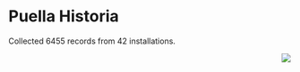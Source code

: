 # Puella Historia

Collected 6455 records from 42 installations.

<p align="right"><img src="https://xn--80aalyho.xn--p1ai/magireco/NAgitan/img/kagome.png" /></p>
